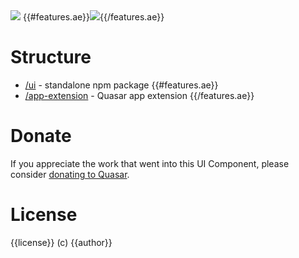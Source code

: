 <img src="https://img.shields.io/npm/v/quasar-ui-{{name}}.svg?label=quasar-ui-{{name}}">
{{#features.ae}}<img src="https://img.shields.io/npm/v/quasar-app-extension-{{name}}.svg?label=quasar-app-extension-{{name}}">{{/features.ae}}

# Structure
* [/ui](ui) - standalone npm package
{{#features.ae}}
* [/app-extension](app-extension) - Quasar app extension
{{/features.ae}}

# Donate
If you appreciate the work that went into this UI Component, please consider [donating to Quasar](https://donate.quasar.dev).

# License
{{license}} (c) {{author}}
